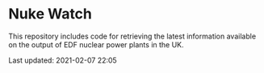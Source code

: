 # Nuke Watch

This repository includes code for retrieving the latest information available on the output of EDF nuclear power plants in the UK.

Last updated: 2021-02-07 22:05